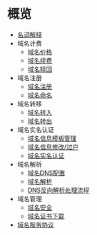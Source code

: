 # 概览

* [名词解释](/udnr/mingci)
* 域名计费
    * [域名价格](/udnr/price/jiage)
    * [域名续费](/udnr/price/xufei)
    * [域名赎回](/udnr/price/redemption)
* 域名注册
    * [域名注册](/udnr/operate/register)
    * [域名命名](/udnr/operate/name)
* 域名转移
    * [域名转入](/udnr/transfer/in)
    * [域名转出](/udnr/transfer/out)
* 域名实名认证
    * [域名信息模板管理](/udnr/certification/infotemplate)
    * [域名信息修改/过户](/udnr/certification/modifyinfo)
    * [域名实名认证](/udnr/certification/personal)
* 域名解析
    * [域名DNS配置](/udnr/dns/jiexi)
    * [域名解析](/udnr/dns/analysis)
    * [DNS反向解析处理流程](/udnr/dns/dns_setting_2.md)
* 域名管理
    * [域名安全](/udnr/manage/anquan)
    * [域名证书下载](/udnr/manage/certificate)
* [域名服务协议](/udnr/agreement)














    
   
   
    
        
